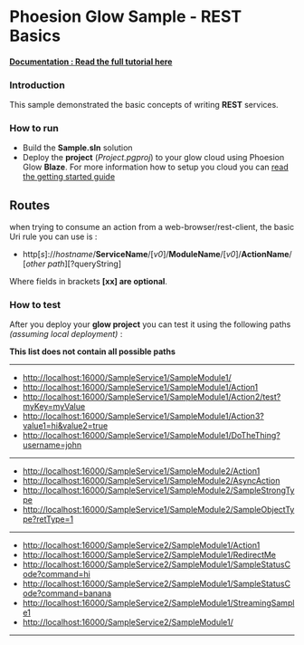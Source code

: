 # Phoesion Glow Sample - REST Basics


#### [Documentation : Read the full tutorial here](https://glow-docs.phoesion.com/articles/Tutorials_REST_Services_Action_Basics.html)


### Introduction
This sample demonstrated the basic concepts of writing **REST** services.


### How to run
- Build the **Sample.sln** solution
- Deploy the **project** (*Project.pgproj*) to your glow cloud using Phoesion Glow **Blaze**. For more information how to setup you cloud you can [read the getting started guide](https://glow-docs.phoesion.com/articles/Getting_Started_DevMachine_Setup.html)


## Routes
when trying to consume an action from a web-browser/rest-client, the basic Uri rule you can use is :

- http[*s*]://*hostname*/**ServiceName**/[*v0*]/**ModuleName**/[*v0*]/**ActionName**/[*other path*][?queryString]

Where fields in brackets **[xx] are optional**. 


### How to test
After you deploy your **glow project** you can test it using the following paths *(assuming local deployment)* :

**This list does not contain all possible paths**

---

- [http://localhost:16000/SampleService1/SampleModule1/](http://localhost:16000/SampleService1/SampleModule1/) 
- [http://localhost:16000/SampleService1/SampleModule1/Action1](http://localhost:16000/SampleService1/SampleModule1/Action1) 
- [http://localhost:16000/SampleService1/SampleModule1/Action2/test?myKey=myValue](http://localhost:16000/SampleService1/SampleModule1/Action2/test?myKey=myValue) 
- [http://localhost:16000/SampleService1/SampleModule1/Action3?value1=hi&value2=true](http://localhost:16000/SampleService1/SampleModule1/Action3?value1=hi&value2=true) 
- [http://localhost:16000/SampleService1/SampleModule1/DoTheThing?username=john](http://localhost:16000/SampleService1/SampleModule1/DoTheThing?username=john) 

---

- [http://localhost:16000/SampleService1/SampleModule2/Action1](http://localhost:16000/SampleService1/SampleModule2/Action1) 
- [http://localhost:16000/SampleService1/SampleModule2/AsyncAction](http://localhost:16000/SampleService1/SampleModule2/AsyncAction) 
- [http://localhost:16000/SampleService1/SampleModule2/SampleStrongType](http://localhost:16000/SampleService1/SampleModule2/SampleStrongType) 
- [http://localhost:16000/SampleService1/SampleModule2/SampleObjectType?retType=1](http://localhost:16000/SampleService1/SampleModule2/SampleObjectType?retType=1) 

---

- [http://localhost:16000/SampleService2/SampleModule1/Action1](http://localhost:16000/SampleService2/SampleModule1/Action1) 
- [http://localhost:16000/SampleService2/SampleModule1/RedirectMe](http://localhost:16000/SampleService2/SampleModule1/RedirectMe) 
- [http://localhost:16000/SampleService2/SampleModule1/SampleStatusCode?command=hi](http://localhost:16000/SampleService2/SampleModule1/SampleStatusCode?command=hi) 
- [http://localhost:16000/SampleService2/SampleModule1/SampleStatusCode?command=banana](http://localhost:16000/SampleService2/SampleModule1/SampleStatusCode?command=banana) 
- [http://localhost:16000/SampleService2/SampleModule1/StreamingSample1](http://localhost:16000/SampleService2/SampleModule1/StreamingSample1) 
- [http://localhost:16000/SampleService2/SampleModule1/](http://localhost:16000/SampleService2/SampleModule1/) 

---



